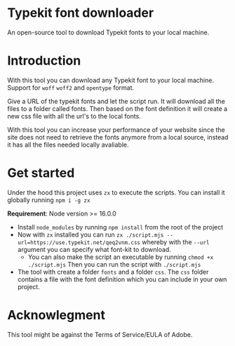 # Typekit font downloader
An open-source tool to download Typekit fonts to your local machine.

# Introduction
With this tool you can download any Typekit font to your local machine. Support for `woff` `woff2` and `opentype` format. 

Give a URL of the typekit fonts and let the script run. It will download all the files to a folder called fonts. Then based on the font definition it will create a new css file with all the url's to the local fonts. 

With this tool you can increase your performance of your website since the site does not need to retrieve the fonts anymore from a local source, instead it has all the files needed locally avaliable.

# Get started

Under the hood this project uses `zx` to execute the scripts. You can install it globally running `npm i -g zx` 

**Requirement**: Node version >= 16.0.0

- Install `node_modules` by running ``npm install`` from the root of the project
- Now with `zx` installed you can run `zx ./script.mjs --url=https://use.typekit.net/qeq2vnm.css` whereby with the `--url` argument you can specify what font-kit to download.
    - You can also make the script an executable by running `chmod +x ./script.mjs` Then you can run the script with `./script.mjs`
- The tool with create a folder ``fonts`` and a folder ``css``. The ``css`` folder contains a file with the font definition which you can include in your own project.

# Acknowlegment
This tool might be against the Terms of Service/EULA of Adobe. 